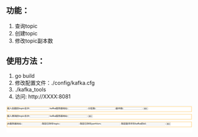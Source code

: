
## 功能：
1. 查询topic
2. 创建topic
3. 修改topic副本数

## 使用方法：
1. go build 
2. 修改配置文件：./config/kafka.cfg
3. ./kafka_tools
4. 访问: http://XXXX:8081

![image-20200612103402684](img/image-20200612103402684.png)